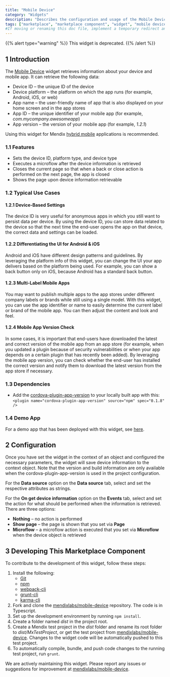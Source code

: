 ```yaml
---
title: "Mobile Device"
category: "Widgets"
description: "Describes the configuration and usage of the Mobile Device widget, which is available in the Mendix Marketplace."
tags: ["marketplace", "marketplace component", "widget", "mobile device", "cordova", "phonegap", "platform support"]
#If moving or renaming this doc file, implement a temporary redirect and let the respective team know they should update the URL in the product. See Mapping to Products for more details.
---
```


{{% alert type="warning" %}}
This widget is deprecated.
{{% /alert %}}

## 1 Introduction

The [Mobile Device](https://appstore.home.mendix.com/link/app/65139/) widget retrieves information about your device and mobile app. It can retrieve the following data:

* Device ID – the unique ID of the device
* Device platform – the platform on which the app runs (for example, Android, iOS, or web)
* App name – the user-friendly name of app that is also displayed on your home screen and in the app stores 
* App ID – the unique identifier of your mobile app (for example, *com.mycompany.awesomeapp*)
* App version – the version of your mobile app (for example, *1.2.1*)

Using this widget for Mendix [hybrid mobile](/refguide/hybrid-mobile) applications is recommended.

### 1.1 Features

* Sets the device ID, platform type, and device type
* Executes a microflow after the device information is retrieved
* Closes the current page so that when a back or close action is performed on the next page, the app is closed
* Shows the page upon device information retrievable

### 1.2 Typical Use Cases

#### 1.2.1 Device-Based Settings

The device ID is very useful for anonymous apps in which you still want to persist data per device. By using the device ID, you can store data related to the device so that the next time the end-user opens the app on that device, the correct data and settings can be loaded.

#### 1.2.2 Differentiating the UI for Android & iOS

Android and iOS have different design patterns and guidelines. By leveraging the platform info of this widget, you can change the UI your app delivers based on the platform being used. For example, you can show a back button only on iOS, because Android has a standard back button.

#### 1.2.3 Multi-Label Mobile Apps

You may want to publish multiple apps to the app stores under different company labels or brands while still using a single model. With this widget, you can use the app identifier or name to easily determine the current label or brand of the mobile app. You can then adjust the content and look and feel.

#### 1.2.4 Mobile App Version Check

In some cases, it is important that end-users have downloaded the latest and correct version of the mobile app from an app store (for example, when you updated a plugin because of security vulnerabilities or when your app depends on a certain plugin that has recently been added). By leveraging the mobile app version, you can check whether the end-user has installed the correct version and notify them to download the latest version from the app store if necessary.

### 1.3 Dependencies

* Add the [cordova-plugin-app-version](https://github.com/whiteoctober/cordova-plugin-app-version) to your locally built app with this: `<plugin name="cordova-plugin-app-version" source="npm" spec="0.1.8" />`

### 1.4 Demo App

For a demo app that has been deployed with this widget, see [here](http://deviceidwidget.mxapps.io).

## 2 Configuration

Once you have set the widget in the context of an object and configured the necessary parameters, the widget will save device information to the context object. Note that the version and build information are only available when the cordova-plugin-app-version is used in the project configuration.

For the **Data source** option on the **Data source** tab, select and set the respective attributes as strings.

For the **On get device information** option on the **Events** tab, select and set the action for what should be performed when the information is retrieved. There are three options:

* **Nothing** – no action is performed
* **Show page** – the page is shown that you set via **Page**
* **Microflow** – a microflow action is executed that you set via **Microflow** when the device object is retrieved

## 3 Developing This Marketplace Component

To contribute to the development of this widget, follow these steps:

1. Install the following:
	* [Git](https://git-scm.com/book/en/v2/Getting-Started-Installing-Git)
	* [npm](https://www.npmjs.com/)
	* [webpack-cli](https://www.npmjs.com/package/webpack-cli)
	* [grunt-cli](https://github.com/gruntjs/grunt-cli)
	* [karma-cli](https://www.npmjs.com/package/karma-cli)
2. Fork and clone the [mendixlabs/mobile-device](https://github.com/mendixlabs/mobile-device.git) repository. The code is in Typescript.
3. Set up the development environment by running `npm install`.
4. Create a folder named *dist* in the project root.
5. Create a Mendix test project in the *dist* folder and rename its root folder to *dist/MxTestProject*, or get the test project from [mendixlabs/mobile-device](https://github.com/mendixlabs/mobile-device/releases/). Changes to the widget code will be automatically pushed to this test project.
6. To automatically compile, bundle, and push code changes to the running test project, run `grunt`.

We are actively maintaining this widget. Please report any issues or suggestions for improvement at [mendixlabs/mobile-device](https://github.com/mendixlabs/mobile-device/issues).
